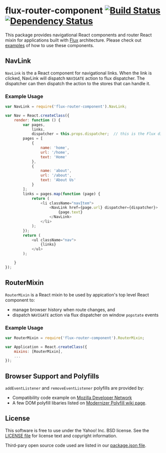 # flux-router-component [![Build Status](https://travis-ci.org/yahoo/flux-router-component.svg?branch=master)](https://travis-ci.org/yahoo/flux-router-component) [![Dependency Status](https://david-dm.org/yahoo/flux-router-component.svg)](https://david-dm.org/yahoo/flux-router-component)
This package provides navigational React components and router React mixin for applications built with [Flux](http://facebook.github.io/react/docs/flux-overview.html) architecture.  Please check out [examples](https://github.com/yahoo/flux-router-component/tree/master/examples) of how to use these components.

## NavLink
`NavLink` is the a React component for navigational links.  When the link is clicked, NavLink will dispatch `NAVIGATE` action to flux dispatcher.  The dispatcher can then dispatch the action to the stores that can handle it.

### Example Usage
```js
var NavLink = require('flux-router-component').NavLink;

var Nav = React.createClass({
    render: function () {
        var pages,
            links,
            dispatcher = this.props.dispatcher;  // this is the Flux dispatcher object
        pages = [
            {
                name: 'home',
                url: '/home',
                text: 'Home'
            },
            {
                name: 'about',
                url: '/about',
                text: 'About Us'
            }
        ];
        links = pages.map(function (page) {
            return (
                <li className="navItem">
                    <NavLink href={page.url} dispatcher={dispatcher}>
                        {page.text}
                    </NavLink>
                </li>
            );
        });
        return (
            <ul className="nav">
                {links}
            </ul>
        );

    }
});
```

## RouterMixin
`RouterMixin` is a React mixin to be used by appication's top level React component to:

* manage browser history when route changes, and
* dispatch `NAVIGATE` action via flux dispatcher on window `popstate` events


### Example Usage
```js
var RouterMixin = require('flux-router-component').RouterMixin;

var Application = React.createClass({
    mixins: [RouterMixin],
    ...
});
```

## Browser Support and Polyfills
`addEventListener` and `removeEventListener` polyfills are provided by:

* Compatibility code example on [Mozilla Developer Network](https://developer.mozilla.org/en-US/docs/Web/API/EventTarget.addEventListener)
* A few DOM polyfill libaries listed on [Modernizer Polyfill wiki page](https://github.com/Modernizr/Modernizr/wiki/HTML5-Cross-Browser-Polyfills#dom).

## License
This software is free to use under the Yahoo! Inc. BSD license.
See the [LICENSE file][] for license text and copyright information.

[LICENSE file]: https://github.com/yahoo/flux-router-component/blob/master/LICENSE.md

Third-pary open source code used are listed in our [package.json file]( https://github.com/yahoo/flux-router-component/blob/master/package.json).

